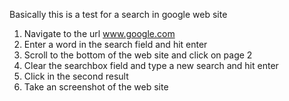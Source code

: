 Basically this is a test for a search in google web site

1. Navigate to the url www.google.com
2. Enter a word in the search field and hit enter
3. Scroll to the bottom of the web site and click on page 2
4. Clear the searchbox field and type a new search and hit enter
5. Click in the second result
6. Take an screenshot of the web site